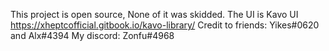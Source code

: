 This project is open source, None of it was skidded.
The UI is Kavo UI https://xheptcofficial.gitbook.io/kavo-library/
Credit to friends: Yikes#0620 and Alx#4394
My discord: Zonfu#4968
